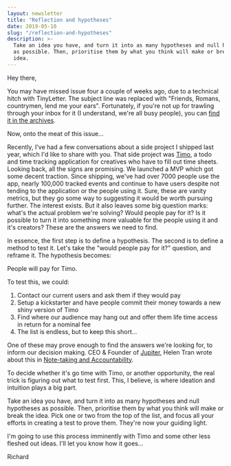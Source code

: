```yaml
---
layout: newsletter
title: "Reflection and hypotheses"
date: 2019-05-10
slug: "/reflection-and-hypotheses"
description: >-
  Take an idea you have, and turn it into as many hypotheses and null hypotheses
  as possible. Then, prioritise them by what you think will make or break the
  idea.
---
```


Hey there,

You may have missed issue four a couple of weeks ago, due to a technical hitch
with TinyLetter. The subject line was replaced with "Friends, Romans,
countrymen, lend me your ears". Fortunately, if you're not up for trawling
through your inbox for it (I understand, we're all busy people), you can
[find it in the archives](/separate-the-people-from-the-problem).

Now, onto the meat of this issue...

Recently, I've had a few conversations about a side project I shipped last year,
which I'd like to share with you. That side project was
[Timo](https://hellotimo.co/), a todo and time tracking application for
creatives who have to fill out time sheets. Looking back, all the signs are
promising. We launched a MVP which got some decent traction. Since shipping,
we've had over 7000 people use the app, nearly 100,000 tracked events and
continue to have users despite not tending to the application or the people
using it. Sure, these are vanity metrics, but they go some way to suggesting it
would be worth pursuing further. The interest exists. But it also leaves some
big question marks: what's the actual problem we're solving? Would people pay
for it? Is it possible to turn it into something more valuable for the people
using it and it's creators? These are the answers we need to find.

In essence, the first step is to define a hypothesis. The second is to define a
method to test it. Let's take the "would people pay for it?" question, and
reframe it. The hypothesis becomes:

People will pay for Timo.

To test this, we could:

1. Contact our current users and ask them if they would pay
2. Setup a kickstarter and have people commit their money towards a new shiny
   version of Timo
3. Find where our audience may hang out and offer them life time access in
   return for a nominal fee
4. The list is endless, but to keep this short...

One of these may prove enough to find the answers we're looking for, to inform
our decision making. CEO & Founder of <a href="https://tryjupiter.com/">Jupiter</a>, Helen
Tran wrote about this in
<a href="http://helentran.com/notetakingandaccountability" target="_blank" rel="noopener noreferrer">Note-taking and Accountability</a>.

To decide whether it's go time with Timo, or another opportunity, the real trick
is figuring out what to test first. This, I believe, is where ideation and
intuition plays a big part.

Take an idea you have, and turn it into as many hypotheses and null hypotheses
as possible. Then, prioritise them by what you think will make or break the
idea. Pick one or two from the top of the list, and focus all your efforts in
creating a test to prove them. They're now your guiding light.

I'm going to use this process imminently with Timo and some other less fleshed
out ideas. I'll let you know how it goes...

Richard
